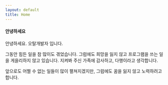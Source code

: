 ```yaml
---
layout: default
title: Home
---
```


#### 안녕하세요

안녕하세요. 오탈개발자 입니다.

그동안 힘든 일을 참 많이도 겪었습니다. 그럼에도 희망을 잃지 않고 프로그램을 쓰는 일을 게을리하지 않고 있습니다. 지켜봐 주신 가족에 감사하고, 다행이라고 생각합니다.

앞으로도 어쩔 수 없는 일들이 많이 펼쳐지겠지만, 그럼에도 꿈을 잃지 않고 노력하려고 합니다.

